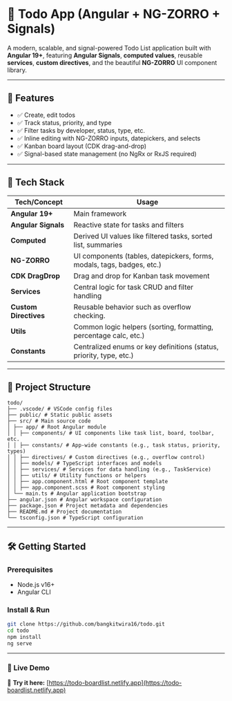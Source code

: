# 📝 Todo App (Angular + NG-ZORRO + Signals)

A modern, scalable, and signal-powered Todo List application built with **Angular 19+**, featuring **Angular Signals**, **computed values**, reusable **services**, **custom directives**, and the beautiful **NG-ZORRO** UI component library.

---

## 🚀 Features

- ✅ Create, edit todos
- ✅ Track status, priority, and type
- ✅ Filter tasks by developer, status, type, etc.
- ✅ Inline editing with NG-ZORRO inputs, datepickers, and selects
- ✅ Kanban board layout (CDK drag-and-drop)
- ✅ Signal-based state management (no NgRx or RxJS required)

---

## 🧱 Tech Stack

| Tech/Concept          | Usage                                                                  |
| --------------------- | ---------------------------------------------------------------------- |
| **Angular 19+**       | Main framework                                                         |
| **Angular Signals**   | Reactive state for tasks and filters                                   |
| **Computed**          | Derived UI values like filtered tasks, sorted list, summaries          |
| **NG-ZORRO**          | UI components (tables, datepickers, forms, modals, tags, badges, etc.) |
| **CDK DragDrop**      | Drag and drop for Kanban task movement                                 |
| **Services**          | Central logic for task CRUD and filter handling                        |
| **Custom Directives** | Reusable behavior such as overflow checking.            |
| **Utils**             | Common logic helpers (sorting, formatting, percentage calc, etc.)      |
| **Constants**         | Centralized enums or key definitions (status, priority, type, etc.)    |

---

## 📁 Project Structure

```
todo/
├── .vscode/ # VSCode config files
├── public/ # Static public assets
├── src/ # Main source code
│ ├── app/ # Root Angular module
│ │ ├── components/ # UI components like task list, board, toolbar, etc.
│ │ ├── constants/ # App-wide constants (e.g., task status, priority, types)
│ │ ├── directives/ # Custom directives (e.g., overflow control)
│ │ ├── models/ # TypeScript interfaces and models
│ │ ├── services/ # Services for data handling (e.g., TaskService)
│ │ ├── utils/ # Utility functions or helpers
│ │ ├── app.component.html # Root component template
│ │ ├── app.component.scss # Root component styling
│ └── main.ts # Angular application bootstrap
├── angular.json # Angular workspace configuration
├── package.json # Project metadata and dependencies
├── README.md # Project documentation
└── tsconfig.json # TypeScript configuration
```
---
## 🛠️ Getting Started

### Prerequisites

- Node.js v16+
- Angular CLI

### Install & Run

```bash
git clone https://github.com/bangkitwira16/todo.git
cd todo
npm install
ng serve
```
---
### 🔗 Live Demo

🚀 **Try it here:** [https://todo-boardlist.netlify.app](https://todo-boardlist.netlify.app)
